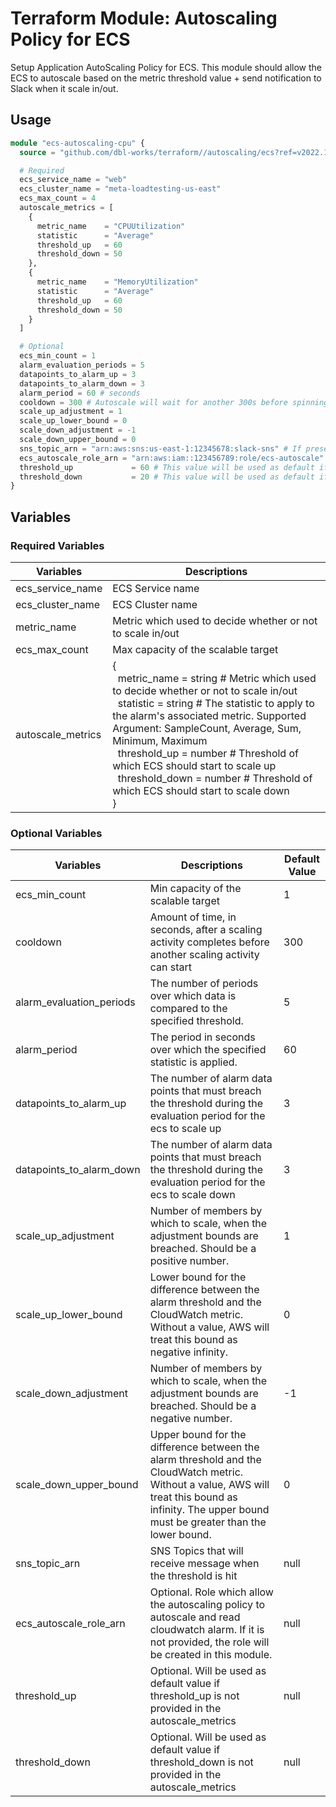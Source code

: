 # Terraform Module: Autoscaling Policy for ECS

Setup Application AutoScaling Policy for ECS.
This module should allow the ECS to autoscale based on the metric threshold value + send notification to Slack when it scale in/out.

## Usage

```terraform
module "ecs-autoscaling-cpu" {
  source = "github.com/dbl-works/terraform//autoscaling/ecs?ref=v2022.10.04"

  # Required
  ecs_service_name = "web"
  ecs_cluster_name = "meta-loadtesting-us-east"
  ecs_max_count = 4
  autoscale_metrics = [
    {
      metric_name    = "CPUUtilization"
      statistic      = "Average"
      threshold_up   = 60
      threshold_down = 50
    },
    {
      metric_name    = "MemoryUtilization"
      statistic      = "Average"
      threshold_up   = 60
      threshold_down = 50
    }
  ]

  # Optional
  ecs_min_count = 1
  alarm_evaluation_periods = 5
  datapoints_to_alarm_up = 3
  datapoints_to_alarm_down = 3
  alarm_period = 60 # seconds
  cooldown = 300 # Autoscale will wait for another 300s before spinning more task (if the threshold still exceed the value)
  scale_up_adjustment = 1
  scale_up_lower_bound = 0
  scale_down_adjustment = -1
  scale_down_upper_bound = 0
  sns_topic_arn = "arn:aws:sns:us-east-1:12345678:slack-sns" # If present, it will send notifications to the SNS topics when the alarm is triggered
  ecs_autoscale_role_arn = "arn:aws:iam::123456789:role/ecs-autoscale"
  threshold_up             = 60 # This value will be used as default if threshold_up is not provided in the autoscale_metrics
  threshold_down           = 20 # This value will be used as default if threshold_down is not provided in the autoscale_metrics
}
```

## Variables
### Required Variables
| Variables         | Descriptions                                               |
|-------------------|------------------------------------------------------------|
| ecs_service_name  | ECS Service name                                           |
| ecs_cluster_name  | ECS Cluster name                                           |
| metric_name       | Metric which used to decide whether or not to scale in/out |
| ecs_max_count     | Max capacity of the scalable target                        |
| autoscale_metrics | {<br>&nbsp; metric_name    = string # Metric which used to decide whether or not to scale in/out <br>&nbsp; statistic      = string # The statistic to apply to the alarm's associated metric. Supported Argument: SampleCount, Average, Sum, Minimum, Maximum <br>&nbsp; threshold_up   = number # Threshold of which ECS should start to scale up <br>&nbsp; threshold_down = number # Threshold of which ECS should start to scale down <br> } |


### Optional Variables
| Variables                | Descriptions                                                                                                                                                                                        | Default Value |
|--------------------------|-----------------------------------------------------------------------------------------------------------------------------------------------------------------------------------------------------|---------------|
| ecs_min_count            | Min capacity of the scalable target                                                                                                                                                                 | 1             |
| cooldown                 | Amount of time, in seconds, after a scaling activity completes before another scaling activity can start                                                                                            | 300           |
| alarm_evaluation_periods | The number of periods over which data is compared to the specified threshold.                                                                                                                       | 5             |
| alarm_period             | The period in seconds over which the specified statistic is applied.                                                                                                                                | 60            |
| datapoints_to_alarm_up   | The number of alarm data points that must breach the threshold during the evaluation period for the ecs to scale up                                                                                 | 3             |
| datapoints_to_alarm_down | The number of alarm data points that must breach the threshold during the evaluation period for the ecs to scale down                                                                               | 3             |
| scale_up_adjustment      | Number of members by which to scale, when the adjustment bounds are breached. Should be a positive number.                                                                                          | 1             |
| scale_up_lower_bound     | Lower bound for the difference between the alarm threshold and the CloudWatch metric. Without a value, AWS will treat this bound as negative infinity.                                              | 0             |
| scale_down_adjustment    | Number of members by which to scale, when the adjustment bounds are breached. Should be a negative number.                                                                                          | -1            |
| scale_down_upper_bound   | Upper bound for the difference between the alarm threshold and the CloudWatch metric. Without a value, AWS will treat this bound as infinity. The upper bound must be greater than the lower bound. | 0             |
| sns_topic_arn            | SNS Topics that will receive message when the threshold is hit                                                                                                                                      | null          |
| ecs_autoscale_role_arn   | Optional. Role which allow the autoscaling policy to autoscale and read cloudwatch alarm. If it is not provided, the role will be created in this module.                                           | null          |
| threshold_up             | Optional. Will be used as default value if threshold_up is not provided in the autoscale_metrics                                                                                                    | null          |
| threshold_down           | Optional. Will be used as default value if threshold_down is not provided in the autoscale_metrics                                                                                                  | null          |

